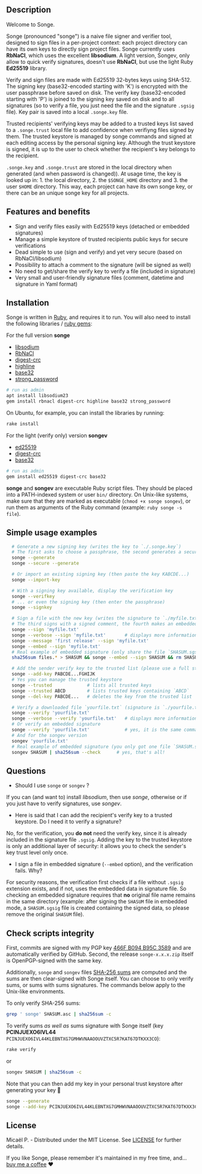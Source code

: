 ## Description

Welcome to Songe.

Songe (pronounced "songe") is a naive file signer and verifier tool, designed to sign files in a per-project context: each project directory can have its own keys to directly sign project files. Songe currently uses **RbNaCl**, which uses the excellent **libsodium**. A light version, Songev, only allow to quick verify signatures, doesn't use **RbNaCl**, but use the light Ruby **Ed25519** library.

Verify and sign files are made with Ed25519 32-bytes keys using SHA-512. The signing key (base32-encoded starting with 'K') is encrypted with the user passphrase before saved on disk. The verify key (base32-encoded starting with 'P') is joined to the signing key saved on disk and to all signatures (so to verify a file, you just need the file and the signature `.sgsig` file). Key pair is saved into a local `.songe.key` file.

Trusted recipients' verifying keys may be added to a trusted keys list saved to a `.songe.trust` local file to add confidence when verifiyng files signed by them. The trusted keystore is managed by songe commands and signed at each editing access by the personal signing key. Although the trust keystore is signed, it is up to the user to check whether the recipient's key belongs to the recipient.

`.songe.key` and `.songe.trust` are stored in the local directory when generated (and when password is changed)). At usage time, the key is looked up in: 1. the local directory, 2. the `$SONGE_HOME` directory and 3. the user `$HOME` directory. This way, each project can have its own songe key, or there can be an unique songe key for all projects.

## Features and benefits

 * Sign and verify files easily with Ed25519 keys (detached or embedded signatures)
 * Manage a simple keystore of trusted recipients public keys for secure verifications
 * Dead simple to use (sign and verify) and yet very secure (based on RbNaCl/libsodium)
 * Possibility to attach a comment to the signature (will be signed as well)
 * No need to get/share the verify key to verify a file (included in signature)
 * Very small and user-friendly signature files (comment, datetime and signature in Yaml format)

## Installation

Songe is written in [Ruby](https://www.ruby-lang.org/), and requires it to run. You will also need to install the following libraries / [ruby gems](https://rubygems.org/):

For the full version **songe**

 * [libsodium](https://github.com/jedisct1/libsodium)
 * [RbNaCl](https://github.com/RubyCrypto/rbnacl)
 * [digest-crc](https://github.com/postmodern/digest-crc)
 * [highline](https://github.com/JEG2/highline)
 * [base32](https://github.com/stesla/base32)
 * [strong_password](https://github.com/bdmac/strong_password)

 ```bash
 # run as admin
 apt install libsodium23
 gem install rbnacl digest-crc highline base32 strong_password
 ```
 
On Ubuntu, for example, you can install the libraries by running:
```bash
rake install
```

For the light (verify only) version **songev**

 * [ed25519](https://github.com/RubyCrypto/ed25519)
 * [digest-crc](https://github.com/postmodern/digest-crc)
 * [base32](https://github.com/stesla/base32)

 ```bash
 # run as admin
 gem install ed25519 digest-crc base32
 ```

**songe** and **songev** are executable Ruby script files. They should be placed into a PATH-indexed system or user `bin/` directory. On Unix-like systems, make sure that they are marked as executable (`chmod +x songe songev`), or run them as arguments of the Ruby command (example: `ruby songe -s file`).

## Simple usage examples

```bash
  # Generate a new signing key (writes the key to `./.songe.key`)
  # The first asks to choose a passphrase, the second generates a secure one
  songe --generate
  songe --secure --generate

  # Or import an existing signing key (then paste the key KABCDE...)
  songe --import-key

  # With a signing key available, display the verification key
  songe --verifkey
  # ... or even the signing key (then enter the passphrase)
  songe --signkey

  # Sign a file with the new key (writes the signature to `./myfile.txt.sgsig`)
  # The third signs with a signed comment, the fourth makes an embedded signature
  songe --sign 'myfile.txt'
  songe --verbose --sign 'myfile.txt'       # displays more information
  songe --message 'first release' --sign 'myfile.txt'
  songe --embed --sign 'myfile.txt'
  # Real example of embedded signature (only share the file `SHASUM.sgsig`)
  sha256sum files.* > SHASUM && songe --embed --sign SHASUM && rm SHASUM

  # Add the sender verify key to the trusted list (please use a full string key)
  songe --add-key PABCDE...FGHIJK
  # Yes you can manage the trusted keystore
  songe --trusted             # lists all trusted keys
  songe --trusted ABCD        # lists trusted keys containing `ABCD`
  songe --del-key PABCDE...   # deletes the key from the trusted list

  # Verify a downloaded file `yourfile.txt` (signature is `./yourfile.txt.sgsig`)
  songe --verify 'yourfile.txt'
  songe --verbose --verify 'yourfile.txt'   # displays more information
  # Or verify an embedded signature
  songe --verify 'yourfile.txt'             # yes, it is the same command
  # And for the songev version
  songev 'yourfile.txt'
  # Real example of embedded signature (you only got one file `SHASUM.sgsig`)
  songev SHASUM | sha256sum --check      # yes, that's all!
```

## Questions

- Should I use `songe` or `songev` ?

If you can (and want to) install *libsodium*, then use *songe*, otherwise or if you just have to verify signatures, use *songev*.

- Here is said that I can add the recipient's verify key to a trusted keystore. Do I need it to verify a signature?

No, for the verification, you **do not** need the verify key, since it is already included in the signature file `.sgsig`. Adding the key to the trusted keystore is only an additional layer of security: it allows you to check the sender's key trust level only once.

- I sign a file in embedded signature (`--embed` option), and the verification fails. Why?

For security reasons, the verification first checks if a file without `.sgsig` extension exists, and if not, uses the embedded data in signature file. So checking an embedded signature requires that **no** original file name remains in the same directory (example: after signing the `SHASUM` file in embedded mode, a `SHASUM.sgsig` file is created containing the signed data, so please remove the original `SHASUM` file).

## Check scripts integrity

First, commits are signed with my PGP key [466F B094 B95C 3589](https://gist.githubusercontent.com/myxcel/8dc88878af2eea1d02e52ae55c694fc0/raw/myxcel-466FB094B95C3589.asc) and are automatically verified by GitHub. Second, the release `songe-x.x.x.zip` itself is OpenPGP-signed with the same key.

Additionally, `songe` and `songev` files [SHA-256 sums](https://en.wikipedia.org/wiki/SHA-2) are computed and the sums are then clear-signed with Songe itself. You can choose to only verify sums, or sums with sums signatures. The commands below apply to the Unix-like environments.

To only verify SHA-256 sums:

```bash
grep ' songe' SHASUM.asc | sha256sum -c
```

To verify sums _as well as_ sums signature with Songe itself (key **PCINJUEXO6IVL44** `PCINJUEXO6IVL44KLEBNTXG7GMHWVNAAOOUVZTXC5R7KAT67DTKXX3CO`):

```bash
rake verify
```

or

```bash
songev SHASUM | sha256sum -c
```

Note that you can then add my key in your personal trust keystore after generating your key 🙂

```bash
songe --generate
songe --add-key PCINJUEXO6IVL44KLEBNTXG7GMHWVNAAOOUVZTXC5R7KAT67DTKXX3CO
```


## License

Micaël P. - Distributed under the MIT License. See
[LICENSE](https://github.com/myxcel/songe/blob/master/LICENSE) for further details.

If you like Songe, please remember it's maintained in my free time, and... [buy me a coffee](https://gist.github.com/myxcel/bcbddb4a2429e2fc84dc5f813ad5a87e#file-support-md) ❤️


